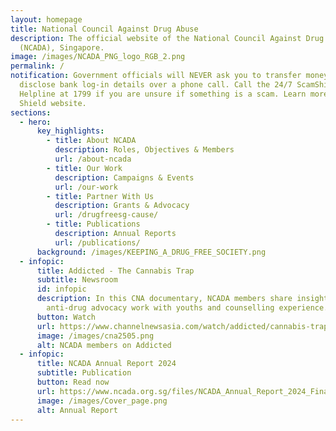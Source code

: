 ```yaml
---
layout: homepage
title: National Council Against Drug Abuse
description: The official website of the National Council Against Drug Abuse
  (NCADA), Singapore.
image: /images/NCADA_PNG_logo_RGB_2.png
permalink: /
notification: Government officials will NEVER ask you to transfer money or
  disclose bank log-in details over a phone call. Call the 24/7 ScamShield
  Helpline at 1799 if you are unsure if something is a scam. Learn more at Scam
  Shield website.
sections:
  - hero:
      key_highlights:
        - title: About NCADA
          description: Roles, Objectives & Members
          url: /about-ncada
        - title: Our Work
          description: Campaigns & Events
          url: /our-work
        - title: Partner With Us
          description: Grants & Advocacy
          url: /drugfreesg-cause/
        - title: Publications
          description: Annual Reports
          url: /publications/
      background: /images/KEEPING_A_DRUG_FREE_SOCIETY.png
  - infopic:
      title: Addicted - The Cannabis Trap
      subtitle: Newsroom
      id: infopic
      description: In this CNA documentary, NCADA members share insights from their
        anti-drug advocacy work with youths and counselling experience.
      button: Watch
      url: https://www.channelnewsasia.com/watch/addicted/cannabis-trap-5146341
      image: /images/cna2505.png
      alt: NCADA members on Addicted
  - infopic:
      title: NCADA Annual Report 2024
      subtitle: Publication
      button: Read now
      url: https://www.ncada.org.sg/files/NCADA_Annual_Report_2024_Final_compressed.pdf
      image: /images/Cover_page.png
      alt: Annual Report
---
```

